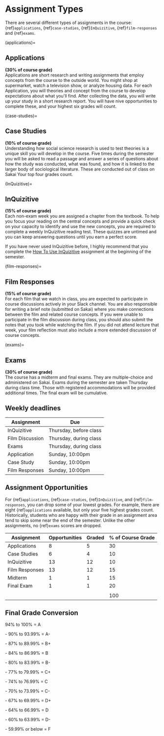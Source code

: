 # Assignment Types
There are several different types of assignments in the course: {ref}`applications`, {ref}`case-studies`, {ref}`InQuizitive`, {ref}`film-responses` and {ref}`exams`.



(applications)=
## Applications   
**(30% of course grade)**  
Applications are short research and writing assignments that employ concepts from the course to the outside world. You might shop at supermarket, watch a television show, or analyze housing data. For each Application, you will theories and concept from the course to develop expectations about what you'll find. After collecting the data, you will write up your study in a short research report. You will have nive opportunities to complete these, and your highest six grades will count.

(case-studies)=
## Case Studies    
**(10% of course grade)**  
Understanding how social science research is used to test theories is a unique skill you will develop in the course. Five times during the semester you will be asked to read a passage and answer a series of questions about how the study was conducted, what was found, and how it is linked to the larger body of sociological literature. These are conducted out of class on Sakai  Your top four grades count.

(InQuizitive)=
## InQuizitive      
**(15% of course grade)**  
Each non-exam week you are assigned a chapter from the textbook. To help you focus your reading on the central concepts and provide a quick check on your capacity to identify and use the new concepts, you are required to complete a weekly InQuizitive reading test. These quizzes are untimed and you can keep answering questions until you earn a perfect score.

If you have never used InQuizitive before, I highly recommend that you complete the [How To Use InQuizitive](https://ncia.wwnorton.com/111835) assignment at the beginning of the semester.

(film-responses)=
## Film Responses   
**(15% of course grade)**  
For each film that we watch in class, you are expected to participate in course discussions actively in your Slack channel. You are also responsible for writing a brief note (submitted on Sakai) where you make connections between the film and related course concepts. If you were unable to participate in the film discussion during class, you should also submit the notes that you took while watching the film. If you did not attend lecture that week, your film reflection must also include a more extended discussion of course concepts.

(exams)=
## Exams  
**(30% of course grade)**  
The course has a midterm and final exams. They are multiple-choice and administered on Sakai. Exams during the semester are taken Thursday during class time. Those with registered accommodations will be provided additional times. The final exam will be cumulative.

## Weekly deadlines

| Assignment      | Due                    |
|-----------------|------------------------|
| InQuizitive     | Thursday, before class     |
| Film Discussion | Thursday, during class |
| Exams           | Thursday, during class |
| Application     | Sunday, 10:00pm       |
| Case Study      | Sunday, 10:00pm      |
| Film Responses  | Sunday, 10:00pm       |

## Assignment Opportunities
For {ref}`applications`, {ref}`case-studies`, {ref}`InQuizitive`, and {ref}`film-responses`, you can drop some of your lowest grades. For example, there are eight {ref}`applications` available, but only your five highest grades count. Historically, students who are happy with their grade in an assignment area tend to skip some near the end of the semester. Unlike the other assignments, no {ref}`exams` scores are dropped.

| Assignment     | Opportunities  | Graded | % of Course Grade |
|----------------|----------------|------------------|-------------------|
| Applications   | 8              | 5               | 30                |
| Case Studies   | 6              | 4                | 10                |
| InQuizitive    | 13             | 12               | 10                |
| Film Responses | 13             | 12               | 15                |
| Midterm         | 1              | 1                | 15                |
| Final Exam        | 1              | 1                | 20                |
|                |                |                  |                   |
|                |                |                  | 100               |


## Final Grade Conversion
94% to 100% = A

\- 90% to 93.99% = A-

\- 87% to 89.99% = B+

\- 84% to 86.99% = B

\- 80% to 83.99% = B-

\- 77% to 79.99% = C+

\- 74% to 76.99% = C

\- 70% to 73.99% = C-

\- 67% to 69.99% = D+

\- 64% to 66.99% = D

\- 60% to 63.99% = D-

\- 59.99% or below = F
